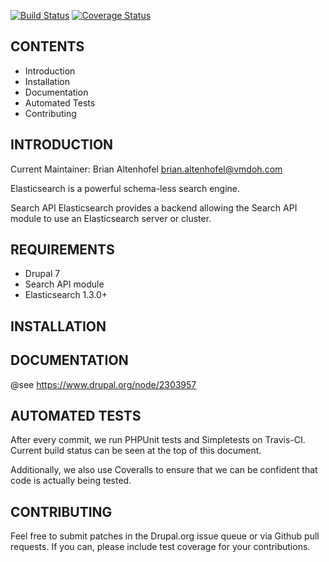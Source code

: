 [![Build Status](https://travis-ci.org/VeggieMeat/search_api_elasticsearch.svg?branch=7.x-1.x)](https://travis-ci.org/VeggieMeat/search_api_elasticsearch)
[![Coverage Status](https://coveralls.io/repos/VeggieMeat/search_api_elasticsearch/badge.png?branch=7.x-1.x)](https://coveralls.io/r/VeggieMeat/search_api_elasticsearch?branch=7.x-1.x)

CONTENTS
--------

 * Introduction
 * Installation
 * Documentation
 * Automated Tests
 * Contributing

INTRODUCTION
------------

Current Maintainer: Brian Altenhofel <brian.altenhofel@vmdoh.com>

Elasticsearch is a powerful schema-less search engine.

Search API Elasticsearch provides a backend allowing the Search API module
to use an Elasticsearch server or cluster.

REQUIREMENTS
------------

 * Drupal 7
 * Search API module
 * Elasticsearch 1.3.0+

INSTALLATION
------------

DOCUMENTATION
-------------

@see https://www.drupal.org/node/2303957

AUTOMATED TESTS
---------------

After every commit, we run PHPUnit tests and Simpletests on Travis-CI. Current
build status can be seen at the top of this document.

Additionally, we also use Coveralls to ensure that we can be confident that code
is actually being tested.

CONTRIBUTING
------------

Feel free to submit patches in the Drupal.org issue queue or via Github pull
requests. If you can, please include test coverage for your contributions.
